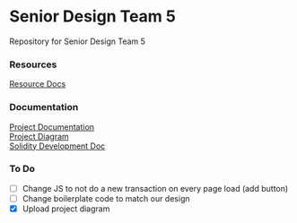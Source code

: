 # Senior Design Team 5
Repository for Senior Design Team 5

### Resources
[Resource Docs](/RESOURCES)

### Documentation
[Project Documentation](/DOCS/Project-Doc.md)<br>
[Project Diagram](/DOCS/Project-Diagram.md)<br>
[Solidity Development Doc](/DOCS/Solidity-Dev.md)<br>

### To Do
- [ ] Change JS to not do a new transaction on every page load (add button) 
- [ ] Change boilerplate code to match our design 
- [X] Upload project diagram
